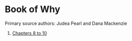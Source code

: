 # Book of Why

Primary source authors: Judea Pearl and Dana Mackenzie

1. [Chapters 8 to 10](chapters8-10.pdf)
